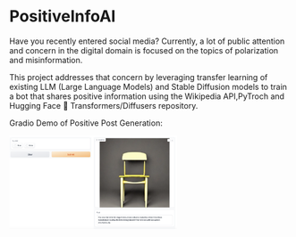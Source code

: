 # PositiveInfoAI

Have you recently entered social media? Currently, a lot of public attention and concern in the digital domain is focused on the topics of polarization and misinformation. 

This project addresses that concern by leveraging transfer learning of existing LLM (Large Language Models) and Stable Diffusion models to train a bot that shares positive information using the Wikipedia API,PyTroch and Hugging Face 🤗 Transformers/Diffusers repository.

Gradio Demo of Positive Post Generation:

<img src="images/img_1.png" alt="Positive Post" width="300"/>
